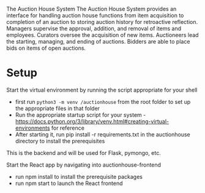 The Auction House System
The Auction House System provides an interface for handling auction house functions from item acquisition to completion of an auction to storing auction history for retroactive reflection. Managers supervise the approval, addition, and removal of items and employees. Curators oversee the acquisition of new items. Auctioneers lead the starting, managing, and ending of auctions. Bidders are able to place bids on items of open auctions.


# Setup
Start the virtual environment by running the script appropriate for your shell
 * first run ```python3 -m venv /auctionhouse``` from the root folder to set up the appropriate files in that folder
 * Run the appropriate startup script for your system - https://docs.python.org/3/library/venv.html#creating-virtual-environments for reference
 * After starting it, run pip install -r requirements.txt in the auctionhouse directory to install the prerequisites

This is the backend and will be used for Flask, pymongo, etc.

Start the React app by navigating into auctionhouse-frontend
 * run npm install to install the prerequisite packages
 * run npm start to launch the React frontend
